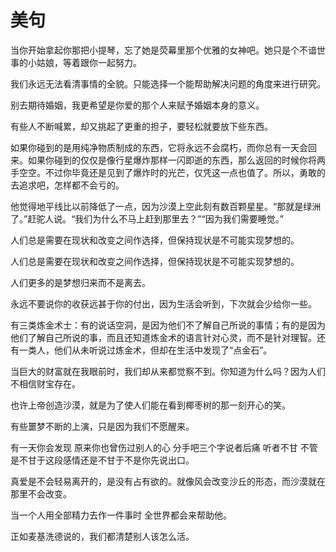# 美句
当你开始拿起你那把小提琴，忘了她是荧幕里那个优雅的女神吧。她只是个不谙世事的小姑娘，等着跟你一起努力。

我们永远无法看清事情的全貌。只能选择一个能帮助解决问题的角度来进行研究。

别去期待婚姻，我更希望是你爱的那个人来赋予婚姻本身的意义。

有些人不断喊累，却又挑起了更重的担子，要轻松就要放下些东西。

如果你碰到的是用纯净物质制成的东西，它将永远不会腐朽，而你总有一天会回来。如果你碰到的仅仅是像行星爆炸那样一闪即逝的东西，那么返回的时候你将两手空空。不过你毕竟还是见到了爆炸时的光芒，仅凭这一点也值了。所以，勇敢的去追求吧，怎样都不会亏的。

他觉得地平线比以前降低了一点，因为沙漠上空此刻有数百颗星星。“那就是绿洲了。”赶驼人说。“我们为什么不马上赶到那里去？”“因为我们需要睡觉。”

人们总是需要在现状和改变之间作选择，但保持现状是不可能实现梦想的。

人们总是需要在现状和改变之间作选择，但保持现状是不可能实现梦想的。

人们更多的是梦想归来而不是离去。

永远不要说你的收获远甚于你的付出，因为生活会听到，下次就会少给你一些。

有三类炼金术士：有的说话空洞，是因为他们不了解自己所说的事情；有的是因为他们了解自己所说的事，而且还知道炼金术的语言针对心灵，而不是针对理智。还有一类人，他们从未听说过炼金术，但却在生活中发现了“点金石”。

当巨大的财富就在我眼前时，我们却从来都觉察不到。你知道为什么吗？因为人们不相信财宝存在。

也许上帝创造沙漠，就是为了使人们能在看到椰枣树的那一刻开心的笑。

有些噩梦不断的上演，只是因为我们不愿醒来。

有一天你会发现 原来你也曾伤过别人的心 分手吧三个字说者后痛 听者不甘 不管是不甘于这段感情还是不甘于不是你先说出口。

真爱是不会轻易离开的，是没有占有欲的。就像风会改变沙丘的形态，而沙漠就在那里不会改变。

当一个人用全部精力去作一件事时 全世界都会来帮助他。

正如麦基洗德说的，我们都清楚别人该怎么活。
